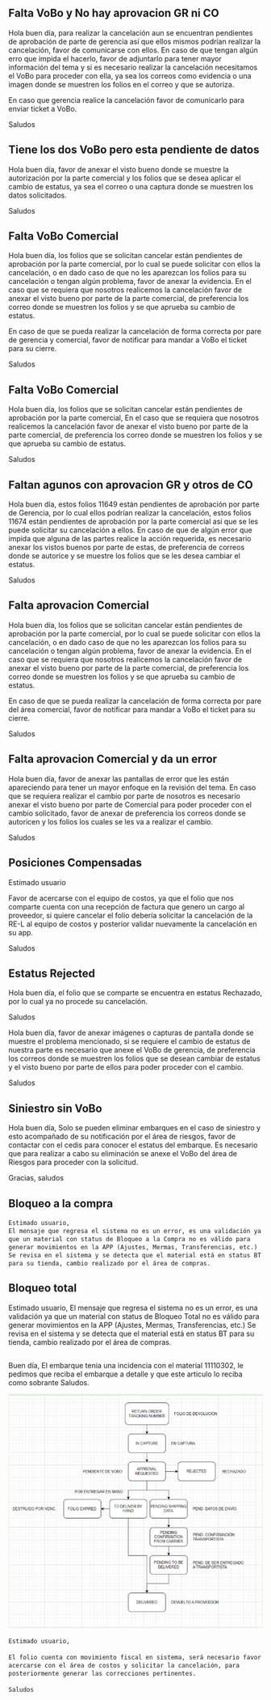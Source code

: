 ## Falta VoBo y No hay aprovacion GR ni CO	

Hola buen día, para realizar la cancelación aun se encuentran pendientes de aprobación de parte de gerencia así que ellos mismos podrían realizar la cancelación, favor de comunicarse con ellos.
En caso de que tengan algún erro que impida el hacerlo, favor de adjuntarlo para tener mayor información del tema y si es necesario realizar la cancelación necesitamos el VoBo para proceder con ella, ya sea los correos como evidencia o una imagen donde se muestren los folios en el correo y que se autoriza.

En caso que gerencia realice la cancelación favor de comunicarlo para enviar ticket a VoBo.

Saludos

## Tiene los dos VoBo pero esta pendiente de datos	

Hola buen día, favor de anexar el visto bueno donde se muestre la autorización por la parte comercial y los folios que se desea aplicar el cambio de estatus, ya sea el correo o una captura donde se muestren los datos solicitados.

Saludos

## Falta VoBo Comercial

Hola buen día, los folios que se solicitan cancelar están pendientes de aprobación por la parte comercial, por lo cual se puede solicitar con ellos la cancelación, o en dado caso de que no les aparezcan los folios para su cancelación o tengan algún problema, favor de anexar la evidencia.
En el caso que se requiera que nosotros realicemos la cancelación favor de anexar el visto bueno por parte de la parte comercial, de preferencia los correo donde se muestren los folios y se que aprueba su cambio de estatus.

En caso de que se pueda realizar la cancelación de forma correcta por pare de gerencia y comercial, favor de notificar para mandar a VoBo el ticket para su cierre.

Saludos

## Falta VoBo Comercial

Hola buen día, los folios que se solicitan cancelar están pendientes de aprobación por la parte comercial, 
En el caso que se requiera que nosotros realicemos la cancelación favor de anexar el visto bueno por parte de la parte comercial, de preferencia los correo donde se muestren los folios y se que aprueba su cambio de estatus.

Saludos

## Faltan agunos con aprovacion GR y otros de CO

Hola buen día, estos folios 11649 están pendientes de aprobación por parte de Gerencia, por lo cual ellos podrían realizar la cancelación, estos folios 11674 están pendientes de aprobación por la parte comercial así que se les puede solicitar su cancelación a ellos.
En caso de que de algún error que impida que alguna de las partes realice la acción requerida, es necesario anexar los vistos buenos por parte de estas, de preferencia de correos donde se autorice y se muestre los folios que se les desea cambiar el estatus.

Saludos

## Falta aprovacion Comercial

Hola buen día, los folios que se solicitan cancelar están pendientes de aprobación por la parte comercial, por lo cual se puede solicitar con ellos la cancelación, o en dado caso de que no les aparezcan los folios para su cancelación o tengan algún problema, favor de anexar la evidencia.
En el caso que se requiera que nosotros realicemos la cancelación favor de anexar el visto bueno por parte de la parte comercial, de preferencia los correo donde se muestren los folios y se que aprueba su cambio de estatus.

En caso de que se pueda realizar la cancelación de forma correcta por pare del área comercial, favor de notificar para mandar a VoBo el ticket para su cierre.

Saludos

## Falta aprovacion Comercial y da un error

Hola buen día, favor de anexar las pantallas de error que les están apareciendo para tener un mayor enfoque en la revisión del tema.
En caso que se requiera realizar el cambio por parte de nosotros es necesario anexar el visto bueno por parte de Comercial para poder proceder con el cambio solicitado, favor de anexar de preferencia los correos donde se autoricen y los folios los cuales se les va a realizar el cambio.

Saludos

## Posiciones Compensadas	

Estimado usuario    

Favor de acercarse con el equipo de costos, ya que el folio que nos comparte cuenta con una recepción de factura que genero un cargo al proveedor, si quiere cancelar el folio debería solicitar la cancelación de la RE-L al equipo de costos y posterior validar nuevamente la cancelación en su app.   

 

Saludos  



## Estatus Rejected

Hola buen día, el folio que se comparte se encuentra en estatus Rechazado, por lo cual ya no procede su cancelación.

Saludos

Hola buen día, favor de anexar imágenes o capturas de pantalla donde se muestre el problema mencionado, si se requiere el cambio de estatus de nuestra parte es necesario que anexe el VoBo de gerencia, de preferencia los correos donde se muestren los folios que se desean cambiar de estatus y el visto bueno por parte de ellos para poder proceder con el cambio.

Saludos

## Siniestro sin VoBo

Hola buen día,
Solo se pueden eliminar embarques en el caso de siniestro y esto acompañado de su notificación por el área de riesgos, favor de contactar con el cedis para conocer el estatus del embarque.
Es necesario que para realizar a cabo su eliminación se anexe el VoBo del área de Riesgos para proceder con la solicitud.

Gracias, saludos

## Bloqueo a la compra

    Estimado usuario, 
    El mensaje que regresa el sistema no es un error, es una validación ya que un material con status de Bloqueo a la Compra no es válido para generar movimientos en la APP (Ajustes, Mermas, Transferencias, etc.) Se revisa en el sistema y se detecta que el material está en status BT para su tienda, cambio realizado por el área de compras.

## Bloqueo total

Estimado usuario, 
El mensaje que regresa el sistema no es un error, es una validación ya que un material con status de Bloqueo Total no es válido para generar movimientos en la APP (Ajustes, Mermas, Transferencias, etc.) Se revisa en el sistema y se detecta que el material está en status BT para su tienda, cambio realizado por el área de compras.


##  

Buen día,
El embarque tenia una incidencia con el material 11110302, le pedimos que reciba el embarque a detalle y que este articulo lo reciba como sobrante 
Saludos.

![](./img/estatus.png)



    Estimado usuario,
    ‌
    ‌El folio cuenta con movimiento fiscal en sistema, será necesario favor acercarse con el área de costos y solicitar la cancelación, para posteriormente generar las correcciones pertinentes.
    ‌
    ‌Saludos
 